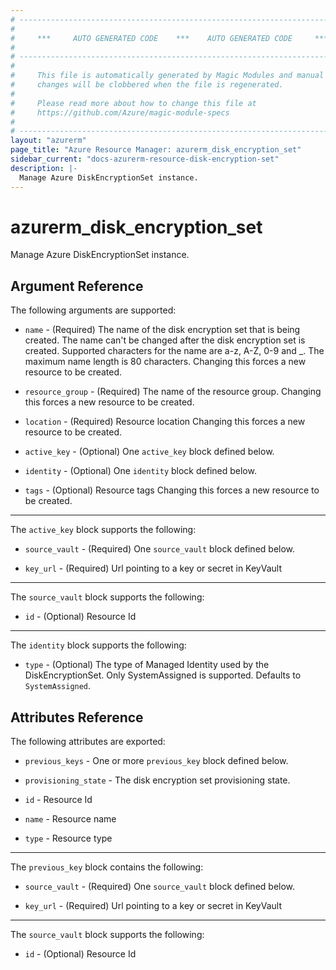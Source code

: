 ```yaml
---
# ----------------------------------------------------------------------------
#
#     ***     AUTO GENERATED CODE    ***    AUTO GENERATED CODE     ***
#
# ----------------------------------------------------------------------------
#
#     This file is automatically generated by Magic Modules and manual
#     changes will be clobbered when the file is regenerated.
#
#     Please read more about how to change this file at
#     https://github.com/Azure/magic-module-specs
#
# ----------------------------------------------------------------------------
layout: "azurerm"
page_title: "Azure Resource Manager: azurerm_disk_encryption_set"
sidebar_current: "docs-azurerm-resource-disk-encryption-set"
description: |-
  Manage Azure DiskEncryptionSet instance.
---
```


# azurerm_disk_encryption_set

Manage Azure DiskEncryptionSet instance.


## Argument Reference

The following arguments are supported:

* `name` - (Required) The name of the disk encryption set that is being created. The name can't be changed after the disk encryption set is created. Supported characters for the name are a-z, A-Z, 0-9 and _. The maximum name length is 80 characters. Changing this forces a new resource to be created.

* `resource_group` - (Required) The name of the resource group. Changing this forces a new resource to be created.

* `location` - (Required) Resource location Changing this forces a new resource to be created.

* `active_key` - (Optional) One `active_key` block defined below.

* `identity` - (Optional) One `identity` block defined below.

* `tags` - (Optional) Resource tags Changing this forces a new resource to be created.

---

The `active_key` block supports the following:

* `source_vault` - (Required) One `source_vault` block defined below.

* `key_url` - (Required) Url pointing to a key or secret in KeyVault


---

The `source_vault` block supports the following:

* `id` - (Optional) Resource Id

---

The `identity` block supports the following:

* `type` - (Optional) The type of Managed Identity used by the DiskEncryptionSet. Only SystemAssigned is supported. Defaults to `SystemAssigned`.

## Attributes Reference

The following attributes are exported:

* `previous_keys` - One or more `previous_key` block defined below.

* `provisioning_state` - The disk encryption set provisioning state.

* `id` - Resource Id

* `name` - Resource name

* `type` - Resource type


---

The `previous_key` block contains the following:

* `source_vault` - (Required) One `source_vault` block defined below.

* `key_url` - (Required) Url pointing to a key or secret in KeyVault


---

The `source_vault` block supports the following:

* `id` - (Optional) Resource Id
